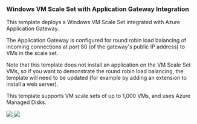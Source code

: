 ### Windows VM Scale Set with Application Gateway Integration ###

This template deploys a Windows VM Scale Set integrated with Azure Application Gateway.

The Application Gateway is configured for round robin load balancing of incoming connections at port 80 (of the gateway's public IP address) to VMs in the scale set. 
 
Note that this template does not install an application on the VM Scale Set VMs, so if you want to demonstrate the round robin load balancing, the template will need to be updated (for example by adding an extension to install a web server). 

This template supports VM scale sets of up to 1,000 VMs, and uses Azure Managed Disks.

<a href="https://portal.azure.com/#create/Microsoft.Template/uri/https%3A%2F%2Fraw.githubusercontent.com%2FAzure%2Fazure-quickstart-templates%2Fmaster%2F201-vmss-windows-app-gateway%2Fazuredeploy.json" target="_blank">
    <img src="http://azuredeploy.net/deploybutton.png"/>
</a>
<a href="http://armviz.io/#/?load=https%3A%2F%2Fraw.githubusercontent.com%2FAzure%2Fazure-quickstart-templates%2Fmaster%2F201-vmss-windows-app-gateway%2Fazuredeploy.json" target="_blank">
    <img src="http://armviz.io/visualizebutton.png"/>
</a>

